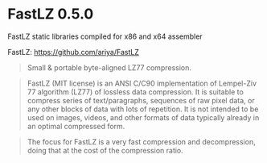 # FastLZ 0.5.0

FastLZ static libraries compiled for x86 and x64 assembler 

FastLZ: https://github.com/ariya/FastLZ

> Small & portable byte-aligned LZ77 compression.

> FastLZ (MIT license) is an ANSI C/C90 implementation of Lempel-Ziv 77 algorithm (LZ77) of lossless data compression. It is suitable to compress series of text/paragraphs, sequences of raw pixel data, or any other blocks of data with lots of repetition. It is not intended to be used on images, videos, and other formats of data typically already in an optimal compressed form.

> The focus for FastLZ is a very fast compression and decompression, doing that at the cost of the compression ratio.
